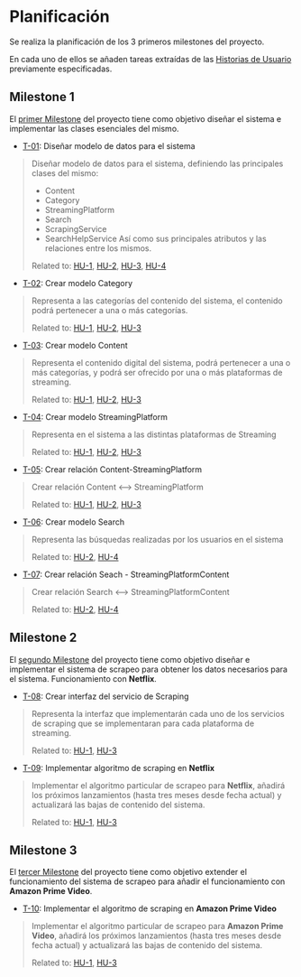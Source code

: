 # Planificación

Se realiza la planificación de los 3 primeros milestones del proyecto.

En cada uno de ellos se añaden tareas extraídas de las [Historias de Usuario](./hu.md) previamente especificadas.

## Milestone 1

El [primer Milestone](https://github.com/Josalmer/where-to-watch/milestone/1) del proyecto tiene como objetivo diseñar el sistema e implementar las clases esenciales del mismo.

* [T-01](https://github.com/Josalmer/where-to-watch/issues/9): Diseñar modelo de datos para el sistema
>Diseñar modelo de datos para el sistema, definiendo las principales clases del mismo:
>- Content
>- Category
>- StreamingPlatform
>- Search
>- ScrapingService
>- SearchHelpService
>Así como sus principales atributos y las relaciones entre los mismos.
>
>Related to: [HU-1](https://github.com/Josalmer/where-to-watch/issues/5), [HU-2](https://github.com/Josalmer/where-to-watch/issues/6), [HU-3](https://github.com/Josalmer/where-to-watch/issues/7), [HU-4](https://github.com/Josalmer/where-to-watch/issues/8)

* [T-02](https://github.com/Josalmer/where-to-watch/issues/10): Crear modelo Category
>Representa a las categorías del contenido del sistema, el contenido podrá pertenecer a una o más categorías.
>
>Related to: [HU-1](https://github.com/Josalmer/where-to-watch/issues/5), [HU-2](https://github.com/Josalmer/where-to-watch/issues/6), [HU-3](https://github.com/Josalmer/where-to-watch/issues/7)

* [T-03](https://github.com/Josalmer/where-to-watch/issues/11): Crear modelo Content
>Representa el contenido digital del sistema, podrá pertenecer a una o más categorías, y podrá ser ofrecido por una o más plataformas de streaming.
>
>Related to: [HU-1](https://github.com/Josalmer/where-to-watch/issues/5), [HU-2](https://github.com/Josalmer/where-to-watch/issues/6), [HU-3](https://github.com/Josalmer/where-to-watch/issues/7)

* [T-04](https://github.com/Josalmer/where-to-watch/issues/12): Crear modelo StreamingPlatform
>Representa en el sistema a las distintas plataformas de Streaming
>
>Related to: [HU-1](https://github.com/Josalmer/where-to-watch/issues/5), [HU-2](https://github.com/Josalmer/where-to-watch/issues/6), [HU-3](https://github.com/Josalmer/where-to-watch/issues/7)

* [T-05](https://github.com/Josalmer/where-to-watch/issues/13): Crear relación Content-StreamingPlatform
>Crear relación Content <--> StreamingPlatform
>
>Related to: [HU-1](https://github.com/Josalmer/where-to-watch/issues/5), [HU-2](https://github.com/Josalmer/where-to-watch/issues/6), [HU-3](https://github.com/Josalmer/where-to-watch/issues/7)

* [T-06](https://github.com/Josalmer/where-to-watch/issues/14): Crear modelo Search
>Representa las búsquedas realizadas por los usuarios en el sistema
>
>Related to: [HU-2](https://github.com/Josalmer/where-to-watch/issues/6), [HU-4](https://github.com/Josalmer/where-to-watch/issues/8)

* [T-07](https://github.com/Josalmer/where-to-watch/issues/15): Crear relación Seach - StreamingPlatformContent
>Crear relación Search <--> StreamingPlatformContent
>
>Related to: [HU-2](https://github.com/Josalmer/where-to-watch/issues/6), [HU-4](https://github.com/Josalmer/where-to-watch/issues/8)

## Milestone 2

El [segundo Milestone](https://github.com/Josalmer/where-to-watch/milestone/2) del proyecto tiene como objetivo diseñar e implementar el sistema de scrapeo para obtener los datos necesarios para el sistema. Funcionamiento con **Netflix**.

* [T-08](https://github.com/Josalmer/where-to-watch/issues/16): Crear interfaz del servicio de Scraping
>Representa la interfaz que implementarán cada uno de los servicios de scraping que se implementaran para cada plataforma de streaming.
>
>Related to: [HU-1](https://github.com/Josalmer/where-to-watch/issues/5), [HU-3](https://github.com/Josalmer/where-to-watch/issues/7)

* [T-09](https://github.com/Josalmer/where-to-watch/issues/17): Implementar algoritmo de scraping en **Netflix**
>Implementar el algoritmo particular de scrapeo para **Netflix**, añadirá los próximos lanzamientos (hasta tres meses desde fecha actual) y actualizará las bajas de contenido del sistema.
>
>Related to: [HU-1](https://github.com/Josalmer/where-to-watch/issues/5), [HU-3](https://github.com/Josalmer/where-to-watch/issues/7)

## Milestone 3

El [tercer Milestone](https://github.com/Josalmer/where-to-watch/milestone/3) del proyecto tiene como objetivo extender el funcionamiento del sistema de scrapeo para añadir el funcionamiento con **Amazon Prime Video**.

* [T-10](https://github.com/Josalmer/where-to-watch/issues/18): Implementar el algoritmo de scraping en **Amazon Prime Video**
>Implementar el algoritmo particular de scrapeo para **Amazon Prime Video**, añadirá los próximos lanzamientos (hasta tres meses desde fecha actual) y actualizará las bajas de contenido del sistema.
>
>Related to: [HU-1](https://github.com/Josalmer/where-to-watch/issues/5), [HU-3](https://github.com/Josalmer/where-to-watch/issues/7)
